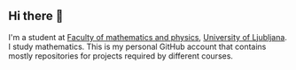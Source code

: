 ## Hi there 👋

I'm a student at [Faculty of mathematics and physics](https://www.fmf.uni-lj.si/en/), [University of Ljubljana](https://www.uni-lj.si/en).
I study mathematics. This is my personal GitHub account that contains mostly
repositories for projects required by different courses.

<!--
**miklaviclenart/miklaviclenart** is a ✨ _special_ ✨ repository because its `README.md` (this file) appears on your GitHub profile.

Here are some ideas to get you started:

- 🔭 I’m currently working on ...
- 🌱 I’m currently learning ...
- 👯 I’m looking to collaborate on ...
- 🤔 I’m looking for help with ...
- 💬 Ask me about ...
- 📫 How to reach me: ...
- 😄 Pronouns: ...
- ⚡ Fun fact: ...
-->

